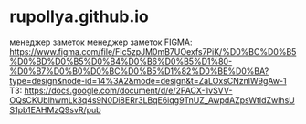 # rupollya.github.io
менеджер заметок
менеджер заметок FIGMA: https://www.figma.com/file/FIc5zpJM0mB7UOexfs7PiK/%D0%BC%D0%B5%D0%BD%D0%B5%D0%B4%D0%B6%D0%B5%D1%80-%D0%B7%D0%B0%D0%BC%D0%B5%D1%82%D0%BE%D0%BA?type=design&node-id=14%3A2&mode=design&t=ZaLOxsCNznlW9gAw-1
ТЗ: https://docs.google.com/document/d/e/2PACX-1vSVV-OQsCKUblhwmLk3q4s9N0Di8ERr3LBqE6iqg9TnUZ_AwpdAZpsWtIdZwlhsUS1pb1EAHMzQ9svR/pub
